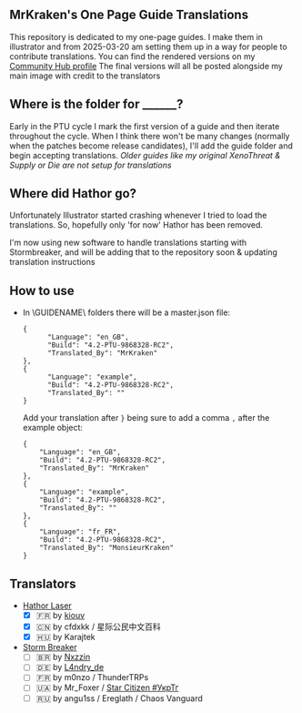 ## MrKraken's One Page Guide Translations
This repository is dedicated to my one-page guides. I make them in illustrator and from 2025-03-20 am setting them up in a way for people to contribute translations.
You can find the rendered versions on my [Community Hub profile](https://robertsspaceindustries.com/community-hub/user/MrKraken)
The final versions will all be posted alongside my main image with credit to the translators

## Where is the folder for ______?
Early in the PTU cycle I mark the first version of a guide and then iterate throughout the cycle. When I think there won't be many changes (normally when the patches become release candidates), I'll add the guide folder and begin accepting translations.
*Older guides like my original XenoThreat & Supply or Die are not setup for translations*

## Where did Hathor go?
Unfortunately Illustrator started crashing whenever I tried to load the translations. So, hopefully only 'for now' Hathor has been removed.

I'm now using new software to handle translations starting with Stormbreaker, and will be adding that to the repository soon & updating translation instructions

## How to use
- In \GUIDENAME\ folders there will be a master.json file:
  ```
  {
        "Language": "en_GB",
        "Build": "4.2-PTU-9868328-RC2",
        "Translated_By": "MrKraken"
  },
  {
        "Language": "example",
        "Build": "4.2-PTU-9868328-RC2",
        "Translated_By": ""
  }
  ```
  Add your translation after `}` being sure to add a comma `,` after the example object:
    ```
    {
        "Language": "en_GB",
        "Build": "4.2-PTU-9868328-RC2",
        "Translated_By": "MrKraken"
  },
  {
        "Language": "example",
        "Build": "4.2-PTU-9868328-RC2",
        "Translated_By": ""
  },
  {
        "Language": "fr_FR",
        "Build": "4.2-PTU-9868328-RC2",
        "Translated_By": "MonsieurKraken"
  }
  ```

## Translators
- [Hathor Laser](https://robertsspaceindustries.com/community-hub/post/hathor-laser-one-page-guide-V4mCVfAgVSXbc)
  - [x] 🇫🇷 by [kiouv](https://x.com/Journalduverse)
  - [x] 🇨🇳 by cfdxkk / 星际公民中文百科
  - [x] 🇭🇺 by Karajtek
- [Storm Breaker](https://robertsspaceindustries.com/community-hub/post/storm-breaker-one-page-guide-XTU7HaiJkZyFs)
  - [ ] 🇧🇷 by [Nxzzin](https://x.com/onxzzin)
  - [ ] 🇩🇪 by [L4ndry_de](https://x.com/L4ndry_de)
  - [ ] 🇫🇷 by m0nzo / ThunderTRPs
  - [ ] 🇺🇦 by Mr_Foxer / [Star Citizen #УкрТг](https://t.me/s/starcitizen_news)
  - [ ] 🇷🇺 by angu1ss / Ereglath / Chaos Vanguard
